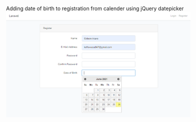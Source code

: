 Adding date of birth to registration from calender using jQuery datepicker<img src="https://github.com/asare847/laravel_birth_date/blob/master/public/datepicker.png">
